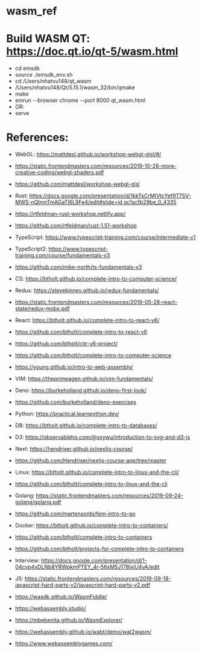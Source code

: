 # wasm_ref
# Build WASM QT: https://doc.qt.io/qt-5/wasm.html
-   cd emsdk
-   source ./emsdk_env.sh
-   cd /Users/nhatvu148/qt_wasm
-   /Users/nhatvu148/Qt/5.15.1/wasm_32/bin/qmake
-   make
-   emrun --browser chrome --port 8000 qt_wasm.html
-   OR:
-   serve

# References:
-   WebGL: https://mattdesl.github.io/workshop-webgl-glsl/#/
-   https://static.frontendmasters.com/resources/2019-10-28-more-creative-coding/webgl-shaders.pdf
-   https://github.com/mattdesl/workshop-webgl-glsl

-   Rust: https://docs.google.com/presentation/d/1kkTsCrMIVtxYef9T7SV-MWS-nQlnmTniAGaTl6L9Fe4/edit#slide=id.gc1acfb29be_0_4335
-   https://rtfeldman-rust-workshop.netlify.app/
-   https://github.com/rtfeldman/rust-1.51-workshop


-   TypeScript: https://www.typescript-training.com/course/intermediate-v1
-   TypeScript2: https://www.typescript-training.com/course/fundamentals-v3
-   https://github.com/mike-north/ts-fundamentals-v3

-   CS: https://btholt.github.io/complete-intro-to-computer-science/
-   Redux: https://stevekinney.github.io/redux-fundamentals/
-   https://static.frontendmasters.com/resources/2019-05-28-react-state/redux-mobx.pdf

-   React: https://btholt.github.io/complete-intro-to-react-v6/
-   https://github.com/btholt/complete-intro-to-react-v6
-   https://github.com/btholt/citr-v6-project/

-   https://github.com/btholt/complete-intro-to-computer-science
-   https://young.github.io/intro-to-web-assembly/

-   VIM: https://theprimeagen.github.io/vim-fundamentals/

-   Deno: https://burkeholland.github.io/deno-first-look/
-   https://github.com/burkeholland/deno-exercises

-   Python: https://practical.learnpython.dev/

-   DB: https://btholt.github.io/complete-intro-to-databases/

-   D3: https://observablehq.com/@sxywu/introduction-to-svg-and-d3-js

-   Next: https://hendrixer.github.io/nextjs-course/
-   https://github.com/Hendrixer/nextjs-course-app/tree/master

-   Linux: https://btholt.github.io/complete-intro-to-linux-and-the-cli/
-   https://github.com/btholt/complete-intro-to-linux-and-the-cli

-   Golang: https://static.frontendmasters.com/resources/2019-09-24-golang/golang.pdf
-   https://github.com/martensonbj/fem-intro-to-go

-   Docker: https://btholt.github.io/complete-intro-to-containers/
-   https://github.com/btholt/complete-intro-to-containers
-   https://github.com/btholt/projects-for-complete-intro-to-containers

-   Interview: https://docs.google.com/presentation/d/1-04cvp4xDLNb8YRWpkmPTEY_4r-56sM5J178lxjU4vA/edit

-   JS: https://static.frontendmasters.com/resources/2019-09-18-javascript-hard-parts-v2/javascript-hard-parts-v2.pdf

-   https://wasdk.github.io/WasmFiddle/
-   https://webassembly.studio/
-   https://mbebenita.github.io/WasmExplorer/
-   https://webassembly.github.io/wabt/demo/wat2wasm/
-   https://www.webassemblygames.com/
